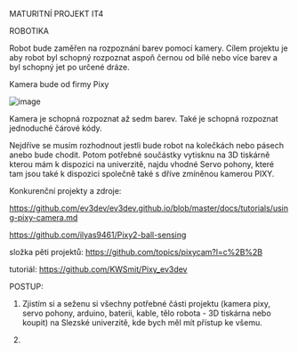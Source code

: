 MATURITNÍ PROJEKT IT4

ROBOTIKA

Robot bude zaměřen na rozpoznání barev pomocí kamery. Cílem projektu je aby robot byl schopný rozpoznat aspoň černou od bílé nebo více barev a byl schopný jet po určené dráze.

Kamera bude od firmy Pixy

![image](https://github.com/user-attachments/assets/d4877efa-77d0-44a7-ac8a-69d06fae34d1)

Kamera je schopná rozpoznat až sedm barev. Také je schopná rozpoznat jednoduché čárové kódy.

Nejdříve se musím rozhodnout jestli bude robot na kolečkách nebo pásech anebo bude chodit. Potom potřebné součástky vytisknu na 3D tiskárně kterou mám k dispozici na univerzitě, najdu vhodné Servo pohony, které tam jsou také k dispozici společně také s dříve zmíněnou kamerou PIXY.

Konkurenční projekty a zdroje: 

https://github.com/ev3dev/ev3dev.github.io/blob/master/docs/tutorials/using-pixy-camera.md

https://github.com/ilyas9461/Pixy2-ball-sensing

složka pěti projektů: https://github.com/topics/pixycam?l=c%2B%2B

tutoriál: https://github.com/KWSmit/Pixy_ev3dev

POSTUP: 

1. Zjistím si a seženu si všechny potřebné části projektu (kamera pixy, servo pohony, arduino, baterii, kable, tělo robota - 3D tiskárna nebo koupit) na Slezské univerzitě, kde bych měl mít přístup ke všemu.

2. 
